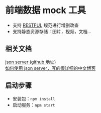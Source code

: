 # 前端数据 mock 工具
- 支持 [RESTFUL](http://ruanyifeng.com/blog/2014/05/restful_api.html) 规范进行增删改查
- 支持静态资源存储：图片，视频，文档...


## 相关文档

[json server (github 地址)](https://github.com/typicode/json-server)    
[如何使用 json server，写的很详细的中文博客](https://juejin.cn/post/7043424909472563208)  

## 启动步骤
- 安装包：`npm install`  
- 启动服务：`npm start`  
